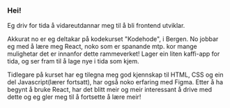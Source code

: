 ### Hei!

Eg driv for tida å vidareutdannar meg til å bli frontend utviklar.

Akkurat no er eg deltakar på kodekurset "Kodehode", i Bergen. No jobbar eg med å lære meg React, noko som er spanande mtp. kor mange mulighetar det er innanfor dette rammeverket!
Lager ein liten kaffi-app for tida, og ser fram til å lage nye i tida som kjem. 

Tidlegare på kurset har eg tilegna meg god kjennskap til HTML, CSS og ein del Javascript(lærer fortsatt), har også noko erfaring med Figma.
Etter å ha begynt å bruke React, har det blitt meir og meir interessant å drive med dette og eg gler meg til å fortsette å lære meir!




<!--
**SteinIngekodehode/SteinIngekodehode** is a ✨ _special_ ✨ repository because its `README.md` (this file) appears on your GitHub profile.

Here are some ideas to get you started:

- 🔭 I’m currently working on ...
- 🌱 I’m currently learning ...
- 👯 I’m looking to collaborate on ...
- 🤔 I’m looking for help with ...
- 💬 Ask me about ...
- 📫 How to reach me: ...
- 😄 Pronouns: ...
- ⚡ Fun fact: ...
-->
